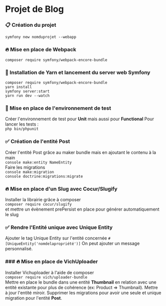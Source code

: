 # Projet de Blog 

### 📋 Création du projet
`symfony new nomduprojet --webapp`

### 🔥 Mise en place de Webpack
`composer require symfony/webpack-encore-bundle`

### 🔽 Installation de Yarn et lancement du server web Symfony 
`composer require symfony/webpack-encore-bundle` <br>
`yarn install` <br>
`symfony server:start` <br>
`yarn run dev --watch` <br>

### 📝 Mise en place de l'environnement de test
Créer l'environnement de test pour **Unit** mais aussi pour **Functional**
Pour lancer les tests : <br>
`php bin/phpunit`

### ✅ Création de l'entité Post
Créer l'entité Post grâce au maker bundle mais en ajoutant le contenu à la main <br>
`console make:entity NameEntity` <br>
Faire les migrations <br>
`console make:migration` <br>
`console doctrine:migrations:migrate`

### 🔥 Mise en place d'un Slug avec Cocur/Slugify
Installer la librairie grâce à composer <br>
`composer require cocur/slugify` <br>
et mettre un évènement prePersist en place pour générer automatiquement le slug

### ✅ Rendre l'Entité unique avec Unique Entity
Ajouter le tag Unique Entity sur l'entité concernée
`#[UniqueEntity('nomdelapropriété')]`
On peut ajouter un message personnalisé.

### ### 🔥 Mise en place de VichUploader
Installer Vichuploader à l'aide de composer <br>
`composer require vich/uploader-bundle` <br>
Mettre en place le bundle dans une entité **Thumbnail** en relation avec une entité existante pour plus de cohérence (ex: Product => Thumbnail).
Mettre à jour l'entité miroir. Supprimer les migrations pour avoir une seule et unique migration pour l'entité **Post**.